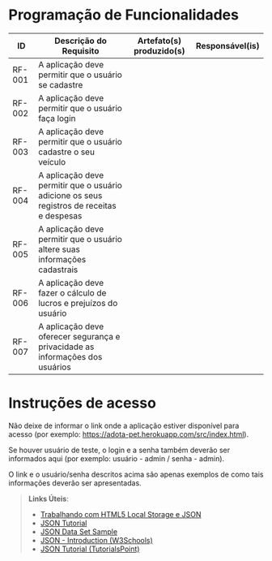 # Programação de Funcionalidades


|ID    | Descrição do Requisito  | Artefato(s) produzido(s) | Responsável(is) |
|------|-----------------------------------------|----| ----|
|RF-001| A aplicação deve permitir que o usuário se cadastre |  |  |
|RF-002| A aplicação deve permitir que o usuário faça login   |  |  |
|RF-003| A aplicação deve permitir que o usuário cadastre o seu veículo   |  |  |
|RF-004| A aplicação deve permitir que o usuário adicione os seus registros de receitas e despesas   |  |   |
|RF-005| A aplicação deve permitir que o usuário altere suas informações cadastrais    |  |    |
|RF-006| A aplicação deve fazer o cálculo de lucros e prejuízos do usuário     |  |   |
|RF-007| A aplicação deve oferecer segurança e privacidade as informações dos usuários    |  |   |
# Instruções de acesso

Não deixe de informar o link onde a aplicação estiver disponível para acesso (por exemplo: https://adota-pet.herokuapp.com/src/index.html).

Se houver usuário de teste, o login e a senha também deverão ser informados aqui (por exemplo: usuário - admin / senha - admin).

O link e o usuário/senha descritos acima são apenas exemplos de como tais informações deverão ser apresentadas.

> **Links Úteis**:
>
> - [Trabalhando com HTML5 Local Storage e JSON](https://www.devmedia.com.br/trabalhando-com-html5-local-storage-e-json/29045)
> - [JSON Tutorial](https://www.w3resource.com/JSON)
> - [JSON Data Set Sample](https://opensource.adobe.com/Spry/samples/data_region/JSONDataSetSample.html)
> - [JSON - Introduction (W3Schools)](https://www.w3schools.com/js/js_json_intro.asp)
> - [JSON Tutorial (TutorialsPoint)](https://www.tutorialspoint.com/json/index.htm)
